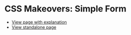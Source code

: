 # CSS Makeovers: Simple Form

* [View page with explanation](https://www.cssmakeovers.com/patterns/simple-form/)
* [View standalone page](https://www.cssmakeovers.com/patterns/simple-form/standalone.html)
